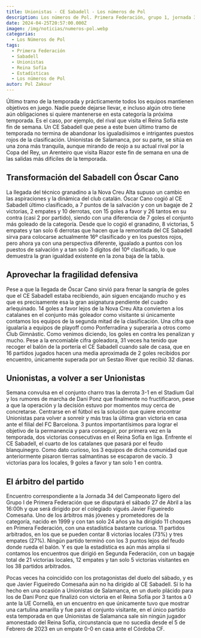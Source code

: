 ```yaml
---
title: Unionistas - CE Sabadell - Los números de Pol
description: Los números de Pol. Primera Federación, grupo 1, jornada 34
date: 2024-04-25T20:57:00.000Z
imagen: /img/noticias/numeros-pol.webp
categorias:
  - Los Números de Pol
tags:
  - Primera Federación
  - Sabadell
  - Unionistas
  - Reina Sofía
  - Estadísticas
  - Los números de Pol
autor: Pol Zakour
---
```

Último tramo de la temporada y prácticamente todos los equipos mantienen objetivos en juego. Nadie puede dejarse llevar, e incluso algún otro tiene aún obligaciones si quiere mantenerse en esta categoría la próxima temporada. Es el caso, por ejemplo, del rival que visita el Reina Sofía este fin de semana. Un CE Sabadell que pese a este buen último tramo de temporada no termina de abandonar los igualadísimos e intrigantes puestos rojos de la clasificación. Unionistas de Salamanca, por su parte, se sitúa en una zona más tranquila, aunque mirando de reojo a su actual rival por la Copa del Rey, un Arenteiro que visita Riazor este fin de semana en una de las salidas más difíciles de la temporada.

## Transformación del Sabadell con Óscar Cano

La llegada del técnico granadino a la Nova Creu Alta supuso un cambio en las aspiraciones y la dinámica del club catalán. Óscar Cano cogió al CE Sabadell último clasificado, a 7 puntos de la salvación y con un bagaje de 2 victorias, 2 empates y 10 derrotas, con 15 goles a favor y 26 tantos en su contra (casi 2 por partido), siendo con una diferencia de 7 goles el conjunto más goleado de la categoría. Desde que lo cogió el granadino, 8 victorias, 5 empates y tan solo 6 derrotas que hacen que la remontada del CE Sabadell sirva para colocarse actualmente 16º clasificado y en los puestos rojos, pero ahora ya con una perspectiva diferente, igualado a puntos con los puestos de salvación y a tan solo 3 dígitos del 10º clasificado, lo que demuestra la gran igualdad existente en la zona baja de la tabla.

## Aprovechar la fragilidad defensiva

Pese a que la llegada de Óscar Cano sirvió para frenar la sangría de goles que el CE Sabadell estaba recibiendo, aún siguen encajando mucho y es que es precisamente esa la gran asignatura pendiente del cuadro arlequinado. 14 goles a favor lejos de la Nova Creu Alta convierten a los catalanes en el conjunto más goleador como visitante si únicamente contamos los equipos de la segunda mitad de la clasificación. Una cifra que igualaría a equipos de playoff como Ponferradina y superaría a otros como Club Gimnàstic. Como venimos diciendo, los goles en contra les penalizan y mucho. Pese a la encomiable cifra goleadora, 31 veces ha tenido que recoger el balón de la portería el CE Sabadell cuando sale de casa, que en 16 partidos jugados hacen una media aproximada de 2 goles recibidos por encuentro, únicamente superada por un Sestao River que recibió 32 dianas.

## Unionistas, a volver a ser Unionistas

Semana convulsa en el conjunto charro tras la derrota 3-1 en el Stadium Gal y los rumores de marcha de Dani Ponz que finalmente no fructificaron, pese a que la operación y la decisión estuvo por momentos muy cerca de concretarse. Centrarse en el fútbol es la solución que quiere encontrar Unionistas para volver a sonreír y más tras la última gran victoria en casa ante el filial del FC Barcelona. 3 puntos importantísimos para lograr el objetivo de la permanencia y para conseguir, por primera vez en la temporada, dos victorias consecutivas en el Reina Sofía en liga. Enfrente el CE Sabadell, el cuarto de los catalanes que pasará por el feudo blanquinegro. Como dato curioso, los 3 equipos de dicha comunidad que anteriormente pisaron tierras salmantinas se escaparon de vacío. 3 victorias para los locales, 9 goles a favor y tan solo 1 en contra. 

## El árbitro del partido

Encuentro correspondiente a la Jornada 34 del Campeonato ligero del Grupo I de Primera Federación que se disputará el sábado 27 de Abril a las 16:00h y que será dirigido por el colegiado vigués Javier Figueiredo Comesaña. Uno de los árbitros más jóvenes y prometedores de la categoría, nacido en 1999 y con tan solo 24 años ya ha dirigido 11 choques en Primera Federación, con una estadística bastante curiosa. 11 partidos arbitrados, en los que se pueden contar 8 victorias locales (73%) y tres empates (27%). Ningún partido terminó con los 3 puntos lejos del feudo donde rueda el balón. Y es que la estadística es aún más amplia si contamos los encuentros que dirigió en Segunda Federación, con un bagaje total de 21 victorias locales, 12 empates y tan solo 5 victorias visitantes en los 38 partidos arbitrados.

Pocas veces ha coincidido con los protagonistas del duelo del sábado, y es que Javier Figueiredo Comesaña aún no ha dirigido al CE Sabadell. Sí lo ha hecho en una ocasión a Unionistas de Salamanca, en un duelo plácido para los de Dani Ponz que finalizó con victoria en el Reina Sofía por 3 tantos a 0 ante la UE Cornellà, en un encuentro en que únicamente tuvo que mostrar una cartulina amarilla y fue para el conjunto visitante, en el único partido esta temporada en que Unionistas de Salamanca sale sin ningún jugador amonestado del Reina Sofía, circunstancia que no sucedía desde el 5 de Febrero de 2023 en un empate 0-0 en casa ante el Córdoba CF.
